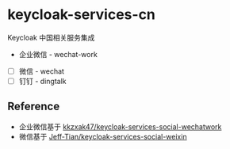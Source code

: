 # keycloak-services-cn

Keycloak 中国相关服务集成

- 企业微信 - wechat-work
- [ ] 微信 - wechat
- [ ] 钉钉 - dingtalk

## Reference

- 企业微信基于 [kkzxak47/keycloak-services-social-wechatwork](https://github.com/kkzxak47/keycloak-services-social-wechatwork)
- 微信基于 [Jeff-Tian/keycloak-services-social-weixin](https://github.com/Jeff-Tian/keycloak-services-social-weixin)
